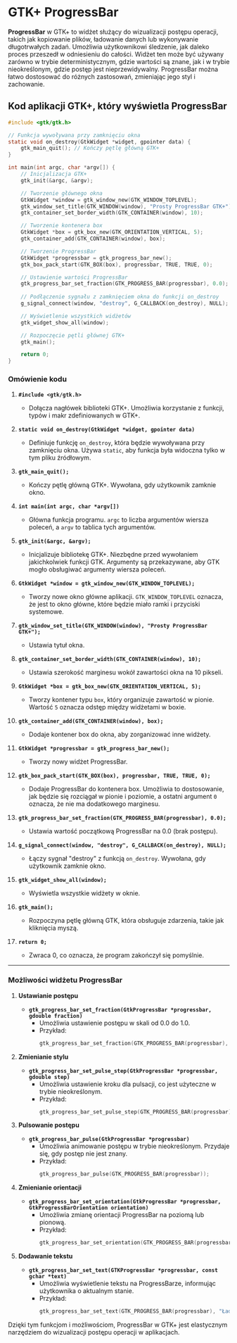 # GTK+ ProgressBar

**ProgressBar** w GTK+ to widżet służący do wizualizacji postępu operacji, takich jak kopiowanie plików, ładowanie danych lub wykonywanie długotrwałych zadań. Umożliwia użytkownikowi śledzenie, jak daleko proces przeszedł w odniesieniu do całości. Widżet ten może być używany zarówno w trybie deterministycznym, gdzie wartości są znane, jak i w trybie nieokreślonym, gdzie postęp jest nieprzewidywalny. ProgressBar można łatwo dostosować do różnych zastosowań, zmieniając jego styl i zachowanie.

## Kod aplikacji GTK+, który wyświetla ProgressBar

```c
#include <gtk/gtk.h>

// Funkcja wywoływana przy zamknięciu okna
static void on_destroy(GtkWidget *widget, gpointer data) {
    gtk_main_quit(); // Kończy pętlę główną GTK+
}

int main(int argc, char *argv[]) {
    // Inicjalizacja GTK+
    gtk_init(&argc, &argv);

    // Tworzenie głównego okna
    GtkWidget *window = gtk_window_new(GTK_WINDOW_TOPLEVEL);
    gtk_window_set_title(GTK_WINDOW(window), "Prosty ProgressBar GTK+");
    gtk_container_set_border_width(GTK_CONTAINER(window), 10);

    // Tworzenie kontenera box
    GtkWidget *box = gtk_box_new(GTK_ORIENTATION_VERTICAL, 5);
    gtk_container_add(GTK_CONTAINER(window), box);

    // Tworzenie ProgressBar
    GtkWidget *progressbar = gtk_progress_bar_new();
    gtk_box_pack_start(GTK_BOX(box), progressbar, TRUE, TRUE, 0);

    // Ustawienie wartości ProgressBar
    gtk_progress_bar_set_fraction(GTK_PROGRESS_BAR(progressbar), 0.0);
    
    // Podłączenie sygnału z zamknięciem okna do funkcji on_destroy
    g_signal_connect(window, "destroy", G_CALLBACK(on_destroy), NULL);

    // Wyświetlenie wszystkich widżetów
    gtk_widget_show_all(window);

    // Rozpoczęcie pętli głównej GTK+
    gtk_main();

    return 0;
}
```

### Omówienie kodu

1. **`#include <gtk/gtk.h>`**
   - Dołącza nagłówek biblioteki GTK+. Umożliwia korzystanie z funkcji, typów i makr zdefiniowanych w GTK+.

2. **`static void on_destroy(GtkWidget *widget, gpointer data)`**
   - Definiuje funkcję `on_destroy`, która będzie wywoływana przy zamknięciu okna. Używa `static`, aby funkcja była widoczna tylko w tym pliku źródłowym.

3. **`gtk_main_quit();`**
   - Kończy pętlę główną GTK+. Wywołana, gdy użytkownik zamknie okno.

4. **`int main(int argc, char *argv[])`**
   - Główna funkcja programu. `argc` to liczba argumentów wiersza poleceń, a `argv` to tablica tych argumentów.

5. **`gtk_init(&argc, &argv);`**
   - Inicjalizuje bibliotekę GTK+. Niezbędne przed wywołaniem jakichkolwiek funkcji GTK. Argumenty są przekazywane, aby GTK mogło obsługiwać argumenty wiersza poleceń.

6. **`GtkWidget *window = gtk_window_new(GTK_WINDOW_TOPLEVEL);`**
   - Tworzy nowe okno główne aplikacji. `GTK_WINDOW_TOPLEVEL` oznacza, że jest to okno główne, które będzie miało ramki i przyciski systemowe.

7. **`gtk_window_set_title(GTK_WINDOW(window), "Prosty ProgressBar GTK+");`**
   - Ustawia tytuł okna.

8. **`gtk_container_set_border_width(GTK_CONTAINER(window), 10);`**
   - Ustawia szerokość marginesu wokół zawartości okna na 10 pikseli.

9. **`GtkWidget *box = gtk_box_new(GTK_ORIENTATION_VERTICAL, 5);`**
   - Tworzy kontener typu `box`, który organizuje zawartość w pionie. Wartość `5` oznacza odstęp między widżetami w boxie.

10. **`gtk_container_add(GTK_CONTAINER(window), box);`**
    - Dodaje kontener box do okna, aby zorganizować inne widżety.

11. **`GtkWidget *progressbar = gtk_progress_bar_new();`**
    - Tworzy nowy widżet ProgressBar.

12. **`gtk_box_pack_start(GTK_BOX(box), progressbar, TRUE, TRUE, 0);`**
    - Dodaje ProgressBar do kontenera box. Umożliwia to dostosowanie, jak będzie się rozciągał w pionie i poziomie, a ostatni argument `0` oznacza, że nie ma dodatkowego marginesu.

13. **`gtk_progress_bar_set_fraction(GTK_PROGRESS_BAR(progressbar), 0.0);`**
    - Ustawia wartość początkową ProgressBar na 0.0 (brak postępu).

14. **`g_signal_connect(window, "destroy", G_CALLBACK(on_destroy), NULL);`**
    - Łączy sygnał "destroy" z funkcją `on_destroy`. Wywołana, gdy użytkownik zamknie okno.

15. **`gtk_widget_show_all(window);`**
    - Wyświetla wszystkie widżety w oknie.

16. **`gtk_main();`**
    - Rozpoczyna pętlę główną GTK, która obsługuje zdarzenia, takie jak kliknięcia myszą.

17. **`return 0;`**
    - Zwraca 0, co oznacza, że program zakończył się pomyślnie.

___

### Możliwości widżetu ProgressBar

1. **Ustawianie postępu**
   - **`gtk_progress_bar_set_fraction(GtkProgressBar *progressbar, gdouble fraction)`**
     - Umożliwia ustawienie postępu w skali od 0.0 do 1.0.
     - Przykład:
       ```c
       gtk_progress_bar_set_fraction(GTK_PROGRESS_BAR(progressbar), 0.5); // 50% postępu
       ```

2. **Zmienianie stylu**
   - **`gtk_progress_bar_set_pulse_step(GtkProgressBar *progressbar, gdouble step)`**
     - Umożliwia ustawienie kroku dla pulsacji, co jest użyteczne w trybie nieokreślonym.
     - Przykład:
       ```c
       gtk_progress_bar_set_pulse_step(GTK_PROGRESS_BAR(progressbar), 0.1);
       ```

3. **Pulsowanie postępu**
   - **`gtk_progress_bar_pulse(GtkProgressBar *progressbar)`**
     - Umożliwia animowanie postępu w trybie nieokreślonym. Przydaje się, gdy postęp nie jest znany.
     - Przykład:
       ```c
       gtk_progress_bar_pulse(GTK_PROGRESS_BAR(progressbar));
       ```

4. **Zmienianie orientacji**
   - **`gtk_progress_bar_set_orientation(GtkProgressBar *progressbar, GtkProgressBarOrientation orientation)`**
     - Umożliwia zmianę orientacji ProgressBar na poziomą lub pionową.
     - Przykład:
       ```c
       gtk_progress_bar_set_orientation(GTK_PROGRESS_BAR(progressbar), GTK_PROGRESS_BAR_ORIENTATION_VERTICAL);
       ```

5. **Dodawanie tekstu**
   - **`gtk_progress_bar_set_text(GTKProgressBar *progressbar, const gchar *text)`**
     - Umożliwia wyświetlenie tekstu na ProgressBarze, informując użytkownika o aktualnym stanie.
     - Przykład:
       ```c
       gtk_progress_bar_set_text(GTK_PROGRESS_BAR(progressbar), "Ładowanie...");
       ```

Dzięki tym funkcjom i możliwościom, ProgressBar w GTK+ jest elastycznym narzędziem do wizualizacji postępu operacji w aplikacjach.
